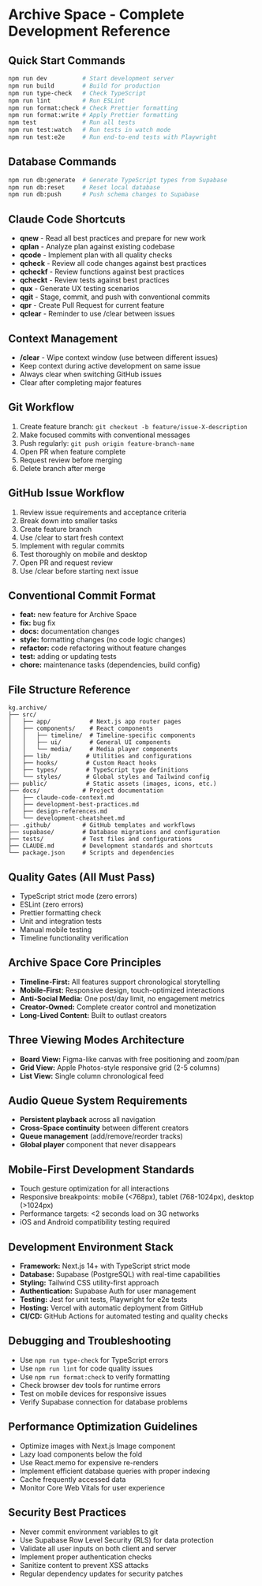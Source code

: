 # Archive Space - Complete Development Reference

## Quick Start Commands

```bash
npm run dev          # Start development server
npm run build        # Build for production
npm run type-check   # Check TypeScript
npm run lint         # Run ESLint
npm run format:check # Check Prettier formatting
npm run format:write # Apply Prettier formatting
npm test             # Run all tests
npm run test:watch   # Run tests in watch mode
npm run test:e2e     # Run end-to-end tests with Playwright
```

## Database Commands

```bash
npm run db:generate  # Generate TypeScript types from Supabase
npm run db:reset     # Reset local database
npm run db:push      # Push schema changes to Supabase
```

## Claude Code Shortcuts

- **qnew** - Read all best practices and prepare for new work
- **qplan** - Analyze plan against existing codebase
- **qcode** - Implement plan with all quality checks
- **qcheck** - Review all code changes against best practices
- **qcheckf** - Review functions against best practices
- **qcheckt** - Review tests against best practices
- **qux** - Generate UX testing scenarios
- **qgit** - Stage, commit, and push with conventional commits
- **qpr** - Create Pull Request for current feature
- **qclear** - Reminder to use /clear between issues

## Context Management

- **/clear** - Wipe context window (use between different issues)
- Keep context during active development on same issue
- Always clear when switching GitHub issues
- Clear after completing major features

## Git Workflow

1. Create feature branch: `git checkout -b feature/issue-X-description`
2. Make focused commits with conventional messages
3. Push regularly: `git push origin feature-branch-name`
4. Open PR when feature complete
5. Request review before merging
6. Delete branch after merge

## GitHub Issue Workflow

1. Review issue requirements and acceptance criteria
2. Break down into smaller tasks
3. Create feature branch
4. Use /clear to start fresh context
5. Implement with regular commits
6. Test thoroughly on mobile and desktop
7. Open PR and request review
8. Use /clear before starting next issue

## Conventional Commit Format

- **feat:** new feature for Archive Space
- **fix:** bug fix
- **docs:** documentation changes
- **style:** formatting changes (no code logic changes)
- **refactor:** code refactoring without feature changes
- **test:** adding or updating tests
- **chore:** maintenance tasks (dependencies, build config)

## File Structure Reference

```
kg.archive/
├── src/
│   ├── app/           # Next.js app router pages
│   ├── components/    # React components
│   │   ├── timeline/  # Timeline-specific components
│   │   ├── ui/        # General UI components
│   │   └── media/     # Media player components
│   ├── lib/          # Utilities and configurations
│   ├── hooks/        # Custom React hooks
│   ├── types/        # TypeScript type definitions
│   └── styles/       # Global styles and Tailwind config
├── public/           # Static assets (images, icons, etc.)
├── docs/            # Project documentation
│   ├── claude-code-context.md
│   ├── development-best-practices.md
│   ├── design-references.md
│   └── development-cheatsheet.md
├── .github/         # GitHub templates and workflows
├── supabase/        # Database migrations and configuration
├── tests/           # Test files and configurations
├── CLAUDE.md        # Development standards and shortcuts
└── package.json     # Scripts and dependencies
```

## Quality Gates (All Must Pass)

- TypeScript strict mode (zero errors)
- ESLint (zero errors)
- Prettier formatting check
- Unit and integration tests
- Manual mobile testing
- Timeline functionality verification

## Archive Space Core Principles

- **Timeline-First:** All features support chronological storytelling
- **Mobile-First:** Responsive design, touch-optimized interactions
- **Anti-Social Media:** One post/day limit, no engagement metrics
- **Creator-Owned:** Complete creator control and monetization
- **Long-Lived Content:** Built to outlast creators

## Three Viewing Modes Architecture

- **Board View:** Figma-like canvas with free positioning and zoom/pan
- **Grid View:** Apple Photos-style responsive grid (2-5 columns)
- **List View:** Single column chronological feed

## Audio Queue System Requirements

- **Persistent playback** across all navigation
- **Cross-Space continuity** between different creators
- **Queue management** (add/remove/reorder tracks)
- **Global player** component that never disappears

## Mobile-First Development Standards

- Touch gesture optimization for all interactions
- Responsive breakpoints: mobile (<768px), tablet (768-1024px), desktop (>1024px)
- Performance targets: <2 seconds load on 3G networks
- iOS and Android compatibility testing required

## Development Environment Stack

- **Framework:** Next.js 14+ with TypeScript strict mode
- **Database:** Supabase (PostgreSQL) with real-time capabilities
- **Styling:** Tailwind CSS utility-first approach
- **Authentication:** Supabase Auth for user management
- **Testing:** Jest for unit tests, Playwright for e2e tests
- **Hosting:** Vercel with automatic deployment from GitHub
- **CI/CD:** GitHub Actions for automated testing and quality checks

## Debugging and Troubleshooting

- Use `npm run type-check` for TypeScript errors
- Use `npm run lint` for code quality issues
- Use `npm run format:check` to verify formatting
- Check browser dev tools for runtime errors
- Test on mobile devices for responsive issues
- Verify Supabase connection for database problems

## Performance Optimization Guidelines

- Optimize images with Next.js Image component
- Lazy load components below the fold
- Use React.memo for expensive re-renders
- Implement efficient database queries with proper indexing
- Cache frequently accessed data
- Monitor Core Web Vitals for user experience

## Security Best Practices

- Never commit environment variables to git
- Use Supabase Row Level Security (RLS) for data protection
- Validate all user inputs on both client and server
- Implement proper authentication checks
- Sanitize content to prevent XSS attacks
- Regular dependency updates for security patches
